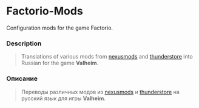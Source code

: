 # Factorio-Mods
Сonfiguration mods for the game Factorio.

### Description

> Translations of various mods from [nexusmods](https://www.nexusmods.com/valheim/) and [thunderstore](https://valheim.thunderstore.io/) into Russian for the game **Valheim**. 

### Описание
> Переводы различных модов из [nexusmods](https://www.nexusmods.com/valheim/) и [thunderstore](https://valheim.thunderstore.io/) на русский язык для игры **Valheim**.
